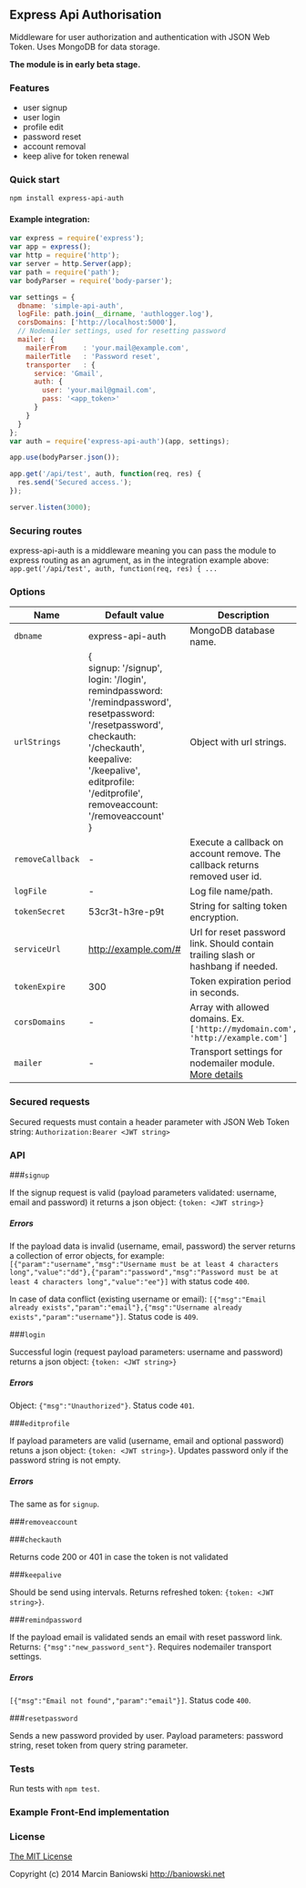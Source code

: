 ## Express Api Authorisation

Middleware for user authorization and authentication with JSON Web Token. Uses MongoDB for data storage.

**The module is in early beta stage.**

### Features

* user signup
* user login
* profile edit
* password reset
* account removal
* keep alive for token renewal

### Quick start

```bash
npm install express-api-auth
```

#### Example integration:

```javascript
var express = require('express');
var app = express();
var http = require('http');
var server = http.Server(app);
var path = require('path');
var bodyParser = require('body-parser');

var settings = {
  dbname: 'simple-api-auth',
  logFile: path.join(__dirname, 'authlogger.log'),
  corsDomains: ['http://localhost:5000'],
  // Nodemailer settings, used for resetting password
  mailer: {
    mailerFrom    : 'your.mail@example.com',
    mailerTitle   : 'Password reset',
    transporter   : {
      service: 'Gmail',
      auth: {
        user: 'your.mail@gmail.com',
        pass: '<app_token>'
      }
    }
  }
};
var auth = require('express-api-auth')(app, settings);

app.use(bodyParser.json());

app.get('/api/test', auth, function(req, res) {
  res.send('Secured access.');
});

server.listen(3000);

```

### Securing routes

express-api-auth is a middleware meaning you can pass the module to express routing as an agrument, as in the integration example above: `app.get('/api/test', auth, function(req, res) { ...`

### Options

Name | Default value | Description
--- | --- | ---
`dbname` | express-api-auth | MongoDB database name.
`urlStrings` | {<br>signup: '/signup',<br>login: '/login',<br>remindpassword: '/remindpassword',<br>resetpassword: '/resetpassword',<br>checkauth: '/checkauth',<br>keepalive: '/keepalive',<br>editprofile: '/editprofile',<br>removeaccount: '/removeaccount'<br>} | Object with url strings.
`removeCallback` | - | Execute a callback on account remove. The callback returns removed user id.
`logFile` | - | Log file name/path.
`tokenSecret` | 53cr3t-h3re-p9t | String for salting token encryption.
`serviceUrl` | http://example.com/# | Url for reset password link. Should contain trailing slash or hashbang if needed.
`tokenExpire` | 300 | Token expiration period in seconds.
`corsDomains` | - | Array with allowed domains. Ex. `['http://mydomain.com', 'http://example.com']`
`mailer` | - | Transport settings for nodemailer module. [More details](https://github.com/andris9/Nodemailer#examples)

### Secured requests

Secured requests must contain a header parameter with JSON Web Token string: `Authorization:Bearer <JWT string>`

### API

###`signup`

  If the signup request is valid (payload parameters validated: username, email and password) it returns a json object: `{token: <JWT string>}`

##### Errors

If the payload data is invalid (username, email, password) the server returns a collection of error objects, for example: `[{"param":"username","msg":"Username must be at least 4 characters long","value":"dd"},{"param":"password","msg":"Password must be at least 4 characters long","value":"ee"}]` with status code `400`.

In case of data conflict (existing username or email): `[{"msg":"Email already exists","param":"email"},{"msg":"Username already exists","param":"username"}]`. Status code is `409`.

###`login`

Successful login (request payload parameters: username and password) returns a json object: `{token: <JWT string>}`

##### Errors

Object: `{"msg":"Unauthorized"}`. Status code `401`.

###`editprofile`

If payload parameters are valid (username, email and optional password) retuns a json object: `{token: <JWT string>}`. Updates password only if the password string is not empty.

##### Errors

The same as for `signup`.

###`removeaccount`

###`checkauth`

Returns code 200 or 401 in case the token is not validated

###`keepalive`

Should be send using intervals. Returns refreshed token: `{token: <JWT string>}`.

###`remindpassword`

If the payload email is validated sends an email with reset password link. Returns: `{"msg":"new_password_sent"}`. Requires nodemailer transport settings.

##### Errors 

`[{"msg":"Email not found","param":"email"}]`. Status code `400`.

###`resetpassword`

Sends a new password provided by user. Payload parameters: password string, reset token from query string parameter.

### Tests

Run tests with `npm test`.

### Example Front-End implementation

### License

[The MIT License](http://opensource.org/licenses/MIT)

Copyright (c) 2014 Marcin Baniowski <http://baniowski.net>